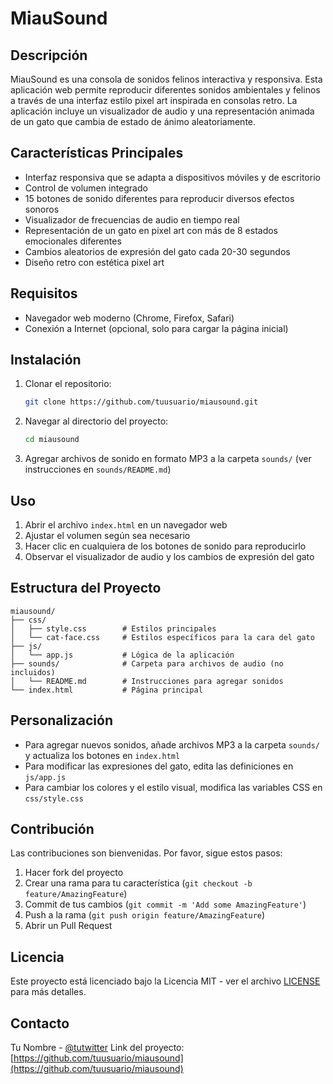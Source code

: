 # MiauSound

## Descripción
MiauSound es una consola de sonidos felinos interactiva y responsiva. Esta aplicación web permite reproducir diferentes sonidos ambientales y felinos a través de una interfaz estilo pixel art inspirada en consolas retro. La aplicación incluye un visualizador de audio y una representación animada de un gato que cambia de estado de ánimo aleatoriamente.

## Características Principales
- Interfaz responsiva que se adapta a dispositivos móviles y de escritorio
- Control de volumen integrado
- 15 botones de sonido diferentes para reproducir diversos efectos sonoros
- Visualizador de frecuencias de audio en tiempo real
- Representación de un gato en pixel art con más de 8 estados emocionales diferentes
- Cambios aleatorios de expresión del gato cada 20-30 segundos
- Diseño retro con estética pixel art

## Requisitos
- Navegador web moderno (Chrome, Firefox, Safari)
- Conexión a Internet (opcional, solo para cargar la página inicial)

## Instalación
1. Clonar el repositorio:
   ```bash
   git clone https://github.com/tuusuario/miausound.git
   ```
2. Navegar al directorio del proyecto:
   ```bash
   cd miausound
   ```
3. Agregar archivos de sonido en formato MP3 a la carpeta `sounds/` (ver instrucciones en `sounds/README.md`)

## Uso
1. Abrir el archivo `index.html` en un navegador web
2. Ajustar el volumen según sea necesario
3. Hacer clic en cualquiera de los botones de sonido para reproducirlo
4. Observar el visualizador de audio y los cambios de expresión del gato

## Estructura del Proyecto
```
miausound/
├── css/
│   ├── style.css        # Estilos principales
│   └── cat-face.css     # Estilos específicos para la cara del gato
├── js/
│   └── app.js           # Lógica de la aplicación
├── sounds/              # Carpeta para archivos de audio (no incluidos)
│   └── README.md        # Instrucciones para agregar sonidos
└── index.html           # Página principal
```

## Personalización
- Para agregar nuevos sonidos, añade archivos MP3 a la carpeta `sounds/` y actualiza los botones en `index.html`
- Para modificar las expresiones del gato, edita las definiciones en `js/app.js`
- Para cambiar los colores y el estilo visual, modifica las variables CSS en `css/style.css`

## Contribución
Las contribuciones son bienvenidas. Por favor, sigue estos pasos:
1. Hacer fork del proyecto
2. Crear una rama para tu característica (`git checkout -b feature/AmazingFeature`)
3. Commit de tus cambios (`git commit -m 'Add some AmazingFeature'`)
4. Push a la rama (`git push origin feature/AmazingFeature`)
5. Abrir un Pull Request

## Licencia
Este proyecto está licenciado bajo la Licencia MIT - ver el archivo [LICENSE](LICENSE) para más detalles.

## Contacto
Tu Nombre - [@tutwitter](https://twitter.com/tutwitter)
Link del proyecto: [https://github.com/tuusuario/miausound](https://github.com/tuusuario/miausound)